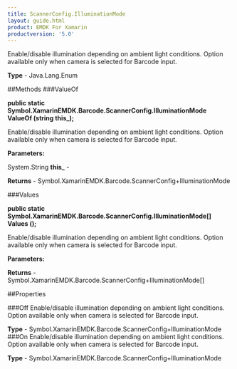 ```yaml
---
title: ScannerConfig.IlluminationMode
layout: guide.html
product: EMDK For Xamarin 
productversion: '5.0' 
---
```

Enable/disable illumination depending on ambient light conditions. Option available only when camera is selected for Barcode input.

**Type** - Java.Lang.Enum

##Methods
###ValueOf

**public static Symbol.XamarinEMDK.Barcode.ScannerConfig.IlluminationMode ValueOf (string this_);**

Enable/disable illumination depending on ambient light conditions. Option available only when camera is selected for Barcode input.

**Parameters:**

System.String **this_**  - 

**Returns** - Symbol.XamarinEMDK.Barcode.ScannerConfig+IlluminationMode

###Values

**public static Symbol.XamarinEMDK.Barcode.ScannerConfig.IlluminationMode[] Values ();**

Enable/disable illumination depending on ambient light conditions. Option available only when camera is selected for Barcode input.

**Parameters:**

**Returns** - Symbol.XamarinEMDK.Barcode.ScannerConfig+IlluminationMode[]

##Properties

###Off
Enable/disable illumination depending on ambient light conditions. Option available only when camera is selected for Barcode input.

**Type** - Symbol.XamarinEMDK.Barcode.ScannerConfig+IlluminationMode
###On
Enable/disable illumination depending on ambient light conditions. Option available only when camera is selected for Barcode input.

**Type** - Symbol.XamarinEMDK.Barcode.ScannerConfig+IlluminationMode
